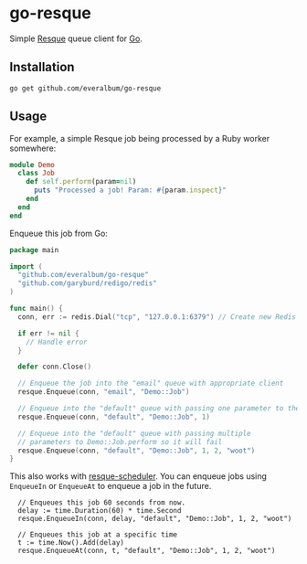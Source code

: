 # go-resque

Simple [Resque](https://github.com/defunkt/resque) queue client for [Go](http://golang.org).

## Installation

```
go get github.com/everalbum/go-resque
```

## Usage

For example, a simple Resque job being processed by a Ruby worker somewhere:

```ruby
module Demo
  class Job
    def self.perform(param=nil)
      puts "Processed a job! Param: #{param.inspect}"
    end
  end
end
```

Enqueue this job from Go:

```go
package main

import (
  "github.com/everalbum/go-resque"
  "github.com/garyburd/redigo/redis"
)

func main() {
  conn, err := redis.Dial("tcp", "127.0.0.1:6379") // Create new Redis client to use for enqueuing

  if err != nil {
    // Handle error
  }

  defer conn.Close()

  // Enqueue the job into the "email" queue with appropriate client
  resque.Enqueue(conn, "email", "Demo::Job")

  // Enqueue into the "default" queue with passing one parameter to the Demo::Job.perform
  resque.Enqueue(conn, "default", "Demo::Job", 1)

  // Enqueue into the "default" queue with passing multiple
  // parameters to Demo::Job.perform so it will fail
  resque.Enqueue(conn, "default", "Demo::Job", 1, 2, "woot")
}
```

This also works with [resque-scheduler](https://github.com/resque/resque-scheduler). You can enqueue jobs using `EnqueueIn` or `EnqueueAt` to enqueue a job in the future.

```
  // Enqueues this job 60 seconds from now.
  delay := time.Duration(60) * time.Second
  resque.EnqueueIn(conn, delay, "default", "Demo::Job", 1, 2, "woot")
  
  // Enqueues this job at a specific time
  t := time.Now().Add(delay)
  resque.EnqueueAt(conn, t, "default", "Demo::Job", 1, 2, "woot")
```
